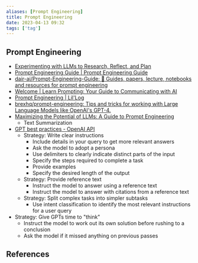 ```yaml
---
aliases: [Prompt Engineering]
title: Prompt Engineering
date: 2023-04-13 09:32
tags: ['tag']
---
```


## Prompt Engineering

- [Experimenting with LLMs to Research, Reflect, and Plan](https://eugeneyan.com/writing/llm-experiments/)
- [Prompt Engineering Guide | Prompt Engineering Guide](https://www.promptingguide.ai/)
- [dair-ai/Prompt-Engineering-Guide: 🐙 Guides, papers, lecture, notebooks and resources for prompt engineering](https://github.com/dair-ai/Prompt-Engineering-Guide)
- [Welcome | Learn Prompting: Your Guide to Communicating with AI](https://learnprompting.org/docs/intro)
- [Prompt Engineering | Lil'Log](https://lilianweng.github.io/posts/2023-03-15-prompt-engineering/)
- [brexhq/prompt-engineering: Tips and tricks for working with Large Language Models like OpenAI's GPT-4.](https://github.com/brexhq/prompt-engineering)
- [Maximizing the Potential of LLMs: A Guide to Prompt Engineering](https://www.ruxu.dev/articles/ai/maximizing-the-potential-of-llms/)
  - Text Summarization
- [GPT best practices - OpenAI API](https://platform.openai.com/docs/guides/gpt-best-practices)
  - Strategy: Write clear instructions
    - Include details in your query to get more relevant answers
    - Ask the model to adopt a persona
    - Use delimiters to clearly indicate distinct parts of the input
    - Specify the steps required to complete a task
    - Provide examples
    - Specify the desired length of the output
  - Strategy: Provide reference text
    - Instruct the model to answer using a reference text
    - Instruct the model to answer with citations from a reference text
  - Strategy: Split complex tasks into simpler subtasks
    - Use intent classification to identify the most relevant instructions for a user query
- Strategy: Give GPTs time to "think"
  - Instruct the model to work out its own solution before rushing to a conclusion
  - Ask the model if it missed anything on previous passes

## References
